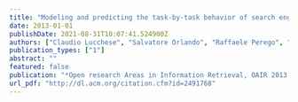 ```yaml
---
title: "Modeling and predicting the task-by-task behavior of search engine users"
date: 2013-01-01
publishDate: 2021-08-31T10:07:41.524900Z
authors: ["Claudio Lucchese", "Salvatore Orlando", "Raffaele Perego", "Fabrizio Silvestri", "Gabriele Tolomei"]
publication_types: ["1"]
abstract: ""
featured: false
publication: "*Open research Areas in Information Retrieval, OAIR 2013, Lisbon, Portugal, May 15-17, 2013*"
url_pdf: "http://dl.acm.org/citation.cfm?id=2491768"
---
```


